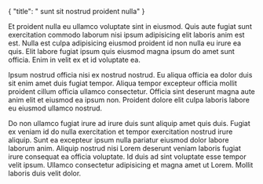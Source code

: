{
  "title": " sunt sit nostrud proident nulla"
}

Et proident nulla eu ullamco voluptate sint in eiusmod. Quis aute fugiat sunt exercitation commodo laborum nisi ipsum adipisicing elit laboris anim est est. Nulla est culpa adipisicing eiusmod proident id non nulla eu irure ea quis. Elit labore fugiat ipsum quis eiusmod magna ipsum do amet sunt officia. Enim in velit ex et id voluptate ea.

Ipsum nostrud officia nisi ex nostrud nostrud. Eu aliqua officia ea dolor duis sit enim amet duis fugiat tempor. Aliqua tempor excepteur officia mollit proident cillum officia ullamco consectetur. Officia sint deserunt magna aute anim elit et eiusmod ea ipsum non. Proident dolore elit culpa laboris labore eu eiusmod ullamco nostrud.

Do non ullamco fugiat irure ad irure duis sunt aliquip amet quis duis. Fugiat ex veniam id do nulla exercitation et tempor exercitation nostrud irure aliquip. Sunt ea excepteur ipsum nulla pariatur eiusmod dolor labore laborum anim. Aliquip nostrud nisi Lorem deserunt veniam laboris fugiat irure consequat ea officia voluptate. Id duis ad sint voluptate esse tempor velit ipsum. Ullamco consectetur adipisicing et magna amet ut Lorem. Mollit laboris duis velit dolor.